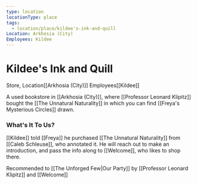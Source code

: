 ```yaml
---
type: location
locationType: place
tags:
  - location/place/kildee's-ink-and-quill
Location: Arkhosia (City)
Employees: Kildee
---
```


# Kildee's Ink and Quill
Store, <span class="dataview inline-field"><span class="inline-field-key">Location</span><span class="inline-field-value">[[Arkhosia (City)]]</span></span>
<span class="dataview inline-field"><span class="inline-field-key">Employees</span><span class="inline-field-value">[[Kildee]]</span></span>

A used bookstore in [[Arkhosia (City)]], where [[Professor Leonard Klipitz]] bought the [[The Unnatural Naturality]] in which you can find [[Freya's Mysterious Circles]] drawn. 

### What's It To Us?
[[Kildee]] told [[Freya]] he purchased [[The Unnatural Naturality]] from [[Caleb Schleuse]], who annotated it. He will reach out to make an introduction, and pass the info along to [[Welcome]], who likes to shop there.

Recommended to [[The Unforged Few|Our Party]] by [[Professor Leonard Klipitz]] and [[Welcome]]
